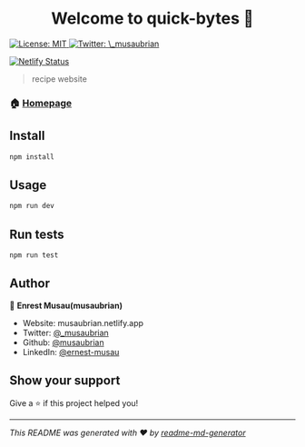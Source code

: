 <h1 align="center">Welcome to quick-bytes 👋</h1>
<p>
  <a href="#" target="_blank">
    <img alt="License: MIT" src="https://img.shields.io/badge/License-MIT-yellow.svg" />
  </a>
  <a href="https://twitter.com/_musaubrian" target="_blank">
    <img alt="Twitter: \_musaubrian" src="https://img.shields.io/twitter/follow/_musaubrian.svg?style=social" />
  </a>

  [![Netlify Status](https://api.netlify.com/api/v1/badges/929b8d52-3a42-4201-aada-f06368afb603/deploy-status)](https://app.netlify.com/sites/quickbyts/deploys)
</p>


> recipe website

### 🏠 [Homepage](https://quickbyts.netlify.app)

## Install

```sh
npm install
```

## Usage

```sh
npm run dev
```

## Run tests

```sh
npm run test
```

## Author

👤 **Enrest Musau(musaubrian)**

* Website: musaubrian.netlify.app
* Twitter: [@\_musaubrian](https://twitter.com/\_musaubrian)
* Github: [@musaubrian](https://github.com/musaubrian)
* LinkedIn: [@ernest-musau](https://linkedin.com/in/ernest-musau)

## Show your support

Give a ⭐️ if this project helped you!

***
_This README was generated with ❤️ by [readme-md-generator](https://github.com/kefranabg/readme-md-generator)_